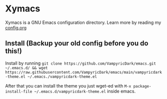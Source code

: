 # Xymacs
Xymacs is a GNU Emacs configuration directory.
Learn more by reading my [config.org](./config.org)

## Install (Backup your old config before you do this!)

Install by running
`git clone https://github.com/VampyricDark/emacs.git ~/.emacs.d/ && wget https://raw.githubusercontent.com/VampyricDark/emacs/main/vampyricdark-theme.el ~/.emacs./vampyricdark-theme.el`

After that you can install the theme you just wget-ed with
`M-x package-install-file ~/.emacs.d/vampyricdark-theme.el`
inside emacs.
